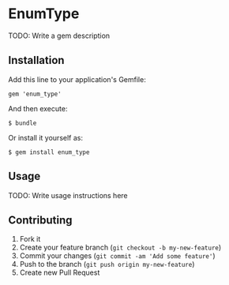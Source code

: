 # EnumType

TODO: Write a gem description

## Installation

Add this line to your application's Gemfile:

    gem 'enum_type'

And then execute:

    $ bundle

Or install it yourself as:

    $ gem install enum_type

## Usage

TODO: Write usage instructions here

## Contributing

1. Fork it
2. Create your feature branch (`git checkout -b my-new-feature`)
3. Commit your changes (`git commit -am 'Add some feature'`)
4. Push to the branch (`git push origin my-new-feature`)
5. Create new Pull Request
